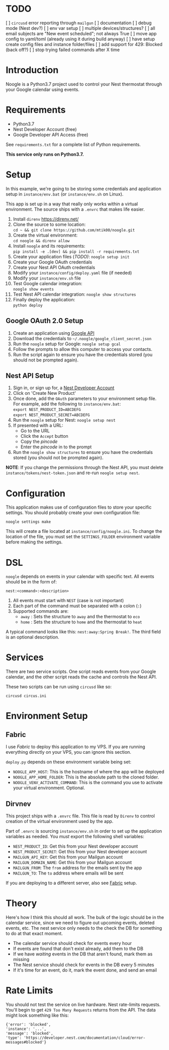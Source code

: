 # TODO

[ ] `circusd` error reporting through `mailgun`
[ ] documentation
[ ] debug mode (Nest dev?)
[ ] env var setup
[ ] multiple devices/structures?
[ ] all email subjects are "New event scheduled"; not always True
[ ] move app config to yaml/toml (already using it during build anyway)
[ ] have setup create config files and instance folder/files
[ ] add support for 429: Blocked (back off?)
[ ] stop trying failed commands after X time

# Introduction
Noogle is a Python3.7 project used to control your Nest thermostat through your Google calendar using events.

# Requirements

*   Python3.7
*   Nest Developer Account (free)
*   Google Developer API Access (free)

See `requirements.txt` for a complete list of Python requirements.

**This service only runs on Python3.7.**

# Setup

In this example, we're going to be storing some credentials and application setup
in `instance/env.bat` (or `instance/env.sh` on Linux).

This app is set up in a way that really only works within a virtual environment.  The source ships with a `.envrc` that makes life easier.

1.  Install `direnv` https://direnv.net/
1.  Clone the source to some location:  
    `cd ~ && git clone https://github.com/mtik00/noogle.git`
1.  Create the virtual environment:  
    `cd noogle && direnv allow`
1.  Install `noogle` and its requirements:  
    `pip install -e .[dev] && pip install -r requirements.txt`
1.  Create your application files (*TODO)*:
    `noogle setup init`
1.  Create your Google OAuth credentials
1.  Create your Nest API OAuth credentials
1.  Modify your `instance/config/deploy.yaml` file (if needed)
1.  Modify your `instance/env.sh` file
1.  Test Google calendar integration:  
    `noogle show events`
1.  Test Nest API calendar integration:
    `noogle show structures`
1.  Finally deploy the application:  
    `python deploy`

## Google OAuth 2.0 Setup

1.  Create an application using [Google API](https://console.developers.google.com/flownest-token.jsons/enableapi?apiid=calendar&pli=1)
1.  Download the credentials to `~/.noogle/google_client_secret.json`
1.  Run the `noogle` setup for Google: `noogle setup gcal`
1.  Follow the prompts to allow this computer to access your contacts.
1.  Run the script again to ensure you have the credentials stored (you should not
    be prompted again).

## Nest API Setup

1.  Sign in, or sign up for, a [Nest Developer Account](https://developers.nest.com/)
1.  Click on 'Create New Product'
1.  Once done, add the `OAuth` parameters to your environment setup file.  For example, add the following to `instance/env.bat`:  
    `export NEST_PRODUCT_ID=ABCDEFG`  
    `export NEST_PRODUCT_SECRET=ABCDEFG`  
1.  Run the `noogle` setup for Nest: `noogle setup nest`
1.  If presented with a URL:
    *   Go to the URL
    *   Click the `Accept` button
    *   Copy the *pincode*
    *   Enter the *pincode* in to the prompt
1.  Run the `noogle show structures` to ensure you have the credentials stored (you should not be prompted again).

**NOTE**: If you change the permissions through the Nest API, you must delete `instance/tokens/nest-token.json` and re-run `noogle setup nest`.

# Configuration

This application makes use of configuration files to store your specific
settings.  You should probably create your own configuration file:

    noogle settings make

This will create a file located at `instance/config/noogle.ini`.  To change the location of the file, you must set the `SETTINGS_FOLDER` environment variable before making the settings.

# DSL
`noogle` depends on events in your calendar with specific text.  All events should be in the form of:

    nest:<command>:<description>

1.  All events must start with `NEST` (case is not important)
1.  Each part of the command must be separated with a colon (`:`)
1.  Supported commands are:
    *   `away` : Sets the structure to `away` and the thermostat to `eco`
    *   `home` : Sets the structure to `home` and the thermostat to `heat`

A typical command looks like this: `nest:away:Spring Break!`.  The third field
is an optional description.

# Services
There are two service scripts.  One script reads events from your Google calendar, and the other script reads the cache and controls the Nest API.

These two scripts can be run using `circusd` like so:

    circusd circus.ini

# Environment Setup
## Fabric
I use *Fabric* to deploy this application to my VPS.  If you are running everything directly on your VPS, you can ignore this section.

`deploy.py` depends on these environment variable being set:
*   `NOOGLE_APP_HOST`: This is the hostname of where the app will be deployed
*   `NOOGLE_APP_HOME_FOLDER`: This is the absolute path to the cloned folder.
*   `NOOGLE_VENV_ACTIVATE_COMMAND`: This is the command you use to activate your virtual environment.  Optional.

## Dirvnev
This project ships with a `.envrc` file.  This file is read by `Direnv` to control creation of the virtual environment used by the app.

Part of `.envrc` is sourcing `instance/env.sh` in order to set up the application variables as needed.  You *must* export the following shell variables:
*   `NEST_PRODUCT_ID`: Get this from your Nest developer account
*   `NEST_PRODUCT_SECRET`: Get this from your Nest developer account
*   `MAILGUN_API_KEY`: Get this from your Mailgun account
*   `MAILGUN_DOMAIN_NAME`: Get this from your Mailgun account
*   `MAILGUN_FROM`: The `from` address for the emails sent by the app
*   `MAILGUN_TO`: The `to` address where emails will be sent

If you are deploying to a different server, also see [Fabric](#Fabric) setup.

# Theory
Here's how I think this should all work.  The bulk of the logic should be in the calendar service, since we need to figure out upcoming events, deleted events, etc.  The nest service only needs to the check the DB for something to do at that exact moment.

*   The calendar service should check for events every hour
*   If events are found that don't exist already, add them to the DB
*   If we have *waiting* events in the DB that aren't found, mark them as missing
*   The Nest service should check for events in the DB every 5 minutes
*   If it's time for an event, do it, mark the event done, and send an email

# Rate Limits
You should not test the service on live hardware.  Nest rate-limits requests.  You'll begin to get `429 Too Many Requests` returns from the API.  The data might look something like this:

    {'error': 'blocked',
    'instance': '...',
    'message': 'blocked',
    'type': 'https://developer.nest.com/documentation/cloud/error-messages#blocked'}